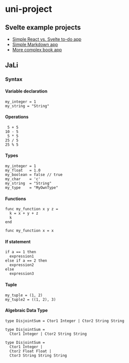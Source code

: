 # uni-project

## Svelte example projects

* [Simple React vs. Svelte to-do app](https://medium.com/javascript-in-plain-english/i-created-the-exact-same-app-in-react-and-svelte-here-are-the-differences-c0bd2cc9b3f8)
* [Simple Markdown app](https://snipcart.com/blog/svelte-js-framework-tutorial)
* [More complex book app](https://blog.logrocket.com/how-to-build-a-simple-svelte-js-app/)

## JaLi

### Syntax

#### Variable declaration

```
my_integer = 1
my_string = "String"
```

#### Operations

```
 5 + 5
10 - 5
 5 * 5
25 / 5
25 % 5
```

#### Types

```
my_integer = 1
my_float   = 1.0
my_boolean = false // true
my_char    = 'c'
my_string  = "String"
my_type    = "MyOwnType"
```

#### Functions

```
func my_function x y z =
  k = x + y + z
  k
end

func my_function x = x
```

#### If statement

```
if a == 1 then
  expression1
else if a == 2 then
  expression2
else
  expression3
```

#### Tuple

```
my_tuple = (1, 2)
my_tuple2 = ((1, 2), 3)
```

#### Algebraic Data Type

```
type DisjointSum = Ctor1 Integer | Ctor2 String String

type DisjointSum =
  Ctor1 Integer | Ctor2 String String

type DisjointSum =
  Ctor1 Integer |
  Ctor2 Float Float |
  Ctor3 String String String
```
